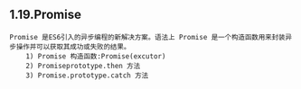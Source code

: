 ## 1.19.Promise
    Promise 是ES6引入的异步编程的新解决方案。语法上 Promise 是一个构造函数用来封装异步操作并可以获取其成功或失败的结果。
        1) Promise 构造函数:Promise(excutor)
        2) Promiseprototype.then 方法
        3) Promise.prototype.catch 方法